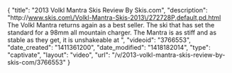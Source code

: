 {
    "title": "2013 Volkl Mantra Skis Review By Skis.com",
    "description": "http:\/\/www.skis.com\/Volkl-Mantra-Skis-2013\/272728P,default,pd.html  The Volkl Mantra returns again as a best seller. The ski that has set the standard for a 98mm all mountain charger. The Mantra is as stiff and as stable as they get, it is unshakeable at ",
    "videoid": "3766553",
    "date_created": "1411361200",
    "date_modified": "1418182014",
    "type": "captivate",
    "layout": "video",
    "url": "\/v\/2013-volkl-mantra-skis-review-by-skis-com\/3766553"
}